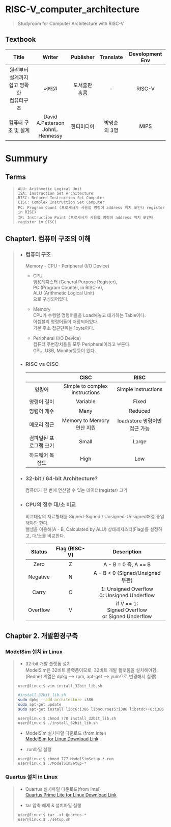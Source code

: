 # RISC-V_computer_architecture
> Studyroom for Computer Architecture with RISC-V

## Textbook     
|Title|Writer|Publisher|Translate|Development Env|  
|:---:|:---:|:---:|:---:|:---:|    
|원리부터 설계까지 쉽고 명확한 <br> 컴퓨터구조|서태원|도서출판 <br>홍릉|-|RISC-V|  
|컴퓨터 구조 및 설계| David A.Patterson <br> JohnL. Hennessy|한티미디어| 박명순 <br> 외 3명|MIPS|  

# Summury

 ## Terms  
>     ALU: Arithmetic Logical Unit  
>     ISA: Instruction Set Architecture
>     RISC: Reduced Instruction Set Computer
>     CISC: Complex Instruction Set Computer
>     PC: Program Count (프로세서가 사용할 명령어 address 위치 포인터 register in RISC)
>     IP: Instruction Point (프로세서가 사용할 명령어 address 위치 포인터 register in CISC)
 ## Chapter1. 컴퓨터 구조의 이해
> + ### 컴퓨터 구조
>    Memory - CPU - Peripheral (I/O Device)  
>    + CPU  
>      범용레지스터 (General Purpose Register),  
>      PC (Program Counter, in RISC-V),  
>      ALU (Arithmetic Logical Unit)  
>      으로 구성되어있다.
> 
>    + Memory  
>      CPU가 수행할 명령어들을 Load해놓고 대기하는 Table이다.  
>      어셈블리 명령어들이 저장되어있다.  
>      기본 주소 접근단위는 1byte이다.
>
>    + Peripheral (I/O Device)  
>      컴퓨터 주변장치들을 모두 Peripheral이라고 부른다.  
>      GPU, USB, Monitor등등이 있다.  
>
> + ### RISC vs CISC 
>   ||CISC|RISC|  
>   |:---:|:---:|:---:| 
>   |명령어| Simple to complex instructions| Simple instructions|  
>   |명령어 길이| Variable| Fixed |  
>   |명령어 개수| Many | Reduced|  
>   |메모리 접근| Memory to Memory 연산 지원| load/store 명령어만 접근 가능|  
>   |컴파일된 프로그램 크기| Small | Large |  
>   |하드웨어 복잡도| High | Low |  
>
> + ### 32-bit / 64-bit Architecture?
>    컴퓨터가 한 번에 연산할 수 있는 데이터(register) 크기
>
> + ### CPU의 정수 대/소 비교
>     비교대상의 자료형태를 Signed-Signed / Unsigned-Unsigned처럼 통일해야만 한다.  
>     뺄셈을 이용해(A - B, Calculated by ALU) 상태레지스터(Flag)를 설정하고, 대/소를 비교한다. 
>  
>   |Status|Flag (RISC-V)|Description|    
>   |:---:|:---:|:---:|  
>   |Zero| Z | A - B = 0 즉, A == B|  
>   |Negative| N | A - B < 0 (Signed/Unsigned 무관) |  
>   |Carry| C | 1: Unsigned Overflow<br> 0: Unsigned Underflow |  
>   |Overflow| V | if V == 1: <br>Signed Overflow<br> or Signed Underflow |  
> 

## Chapter 2. 개발환경구축
### ModelSim 설치 in Linux
>  + 32-bit 개발 플랫폼 설치  
>    ModelSim은 32비트 플랫폼이므로, 32비트 개발 플랫폼을 설치해야함.   
>    (Redhet 계열은 dpkg --> rpm, apt-get --> yum으로 변경해서 실행)  
> ```console
> user@linux:$ vim install_32bit_lib.sh
> ```
> ```bash
> #install_32bit_lib.sh
> sudo dpkg --add-architecture i386
> sudo apt-get update
> sudo apt-get install libc6:i386 libncurses5:i386 libstdc++6:i386 lib32ncurses6 libxft2 libxft2:i386 libxext6 libxext6:i386 
> ```
> ```console
> user@linux:$ chmod 770 install_32bit_lib.sh
> user@linux:$ ./install_32bit_lib.sh
> ```
>   + ModelSim 설치파일 다운로드 (from Intel)  
>   [ModelSim for Linux Download Link](https://www.intel.com/content/www/us/en/software-kit/750637/modelsim-intel-fpgas-standard-edition-software-version-20-1.html)
>   
>   + .run파일 실행
> ```console
> user@linux:$ chmod 777 ModelSimSetup-*.run
> user@linux:$ ./ModelSimSetup-*
> ```
### Quartus 설치 in Linux
>  + Quartus 설치파일 다운로드(from Intel)  
>  [Quartus Prime Lite for Linux Download Link](https://www.intel.com/content/www/us/en/software-kit/736571/intel-quartus-prime-lite-edition-design-software-version-21-1-1-for-linux.html)
>
>  + tar 압축 해제 & 설치파일 실행
> ```console
> user@linux:$ tar -xf Quartus-*
> user@linux:$ ./setup.sh
> ```
